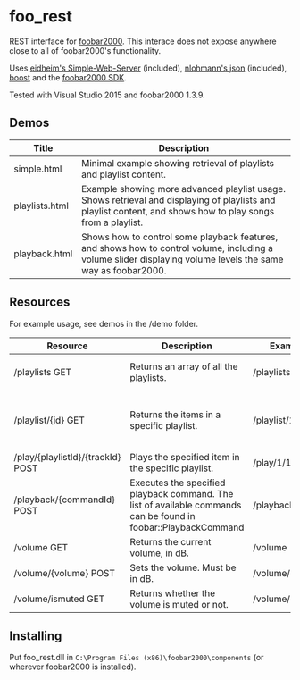foo_rest
==================

REST interface for [foobar2000](https://www.foobar2000.org/).
This interace does not expose anywhere close to all of foobar2000's functionality.

Uses [eidheim's Simple-Web-Server](https://github.com/eidheim/Simple-Web-Server) (included), [nlohmann's json](https://github.com/nlohmann/json) (included), [boost](http://www.boost.org/) and the [foobar2000 SDK](https://www.foobar2000.org/SDK).

Tested with Visual Studio 2015 and foobar2000 1.3.9.

## Demos
<table>
	<thead>
		<tr>
			<th>Title</th>
			<th>Description</th>
		</tr>
	</thead>
	<tbody>
		<tr>
			<td>simple.html</td>
			<td>Minimal example showing retrieval of playlists and playlist content.</td>
		</tr>
		<tr>
			<td>playlists.html</td>
			<td>Example showing more advanced playlist usage. Shows retrieval and displaying of playlists and playlist content, and shows how to play songs from a playlist.</td>
		</tr>
		<tr>
			<td>playback.html</td>
			<td>Shows how to control some playback features, and shows how to control volume, including a volume slider displaying volume levels the same way as foobar2000.</td>
		</tr>
	</tbody>
</table>

## Resources
For example usage, see demos in the /demo folder.

<table>
	<thead>
		<tr>
			<th>Resource</th>
			<th>Description</th>
			<th>Example</th>
			<th>Returns</th>
		</tr>
	</thead>
	<tbody>
		<tr>
			<td>/playlists GET</td>
			<td>Returns an array of all the playlists.</td>
			<td>/playlists</td>
			<td>[ { title, id, itemCount, isPlaying } ]</td>
		</tr>
		<tr>
			<td>/playlist/{id} GET</td>
			<td>Returns the items in a specific playlist.</td>
			<td>/playlist/1</td>
			<td>[ { artist, title, album, trackNumber, id, isPlaying } ]</td>
		</tr>
		<tr>
			<td>/play/{playlistId}/{trackId} POST</td>
			<td>Plays the specified item in the specific playlist.</td>
			<td>/play/1/13</td>
			<td>Nothing.</td>
		</tr>
		<tr>
			<td>/playback/{commandId} POST</td>
			<td>Executes the specified playback command. The list of available commands can be found in foobar::PlaybackCommand</td>
			<td>/playback/1</td>
			<td>Nothing.</td>
		</tr>
		<tr>
			<td>/volume GET</td>
			<td>Returns the current volume, in dB.</td>
			<td>/volume</td>
			<td>{ db }</td>
		</tr>
		<tr>
			<td>/volume/{volume} POST</td>
			<td>Sets the volume. Must be in dB.</td>
			<td>/volume/-5.31</td>
			<td>Nothing.</td>
		</tr>
		<tr>
			<td>/volume/ismuted GET</td>
			<td>Returns whether the volume is muted or not.</td>
			<td>/volume/ismuted</td>
			<td>{ isMuted }</td>
		</tr>
	</tbody>
</table>


## Installing
Put foo_rest.dll in `C:\Program Files (x86)\foobar2000\components` (or wherever foobar2000 is installed).
